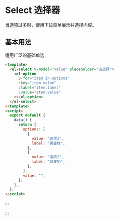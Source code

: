 # Select 选择器

当选项过多时，使用下拉菜单展示并选择内容。

## 基本用法

适用广泛的基础单选

```html
<template>
  <el-select v-model="value" placeholder="请选择">
    <el-option
      v-for="item in options"
      :key="item.value"
      :label="item.label"
      :value="item.value"
    ></el-option>
  </el-select>
</template>
<script>
  export default {
    data() {
      return {
        options: [
          {
            value: "选项1",
            label: "黄金糕",
          },
          {
            value: "选项2",
            label: "双皮奶",
          },
        ],
        value: "",
      };
    },
  };
</script>
```

:::

<div class="block">
  <Select1></Select1>
</div>
<script>
  export default {
    data() {
      return {
        color1: '#409EFF',
        color2: null
      }
    }
  };
</script>
:::

